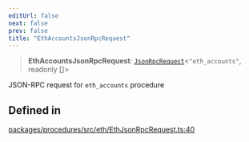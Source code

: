 ```yaml
---
editUrl: false
next: false
prev: false
title: "EthAccountsJsonRpcRequest"
---
```


> **EthAccountsJsonRpcRequest**: [`JsonRpcRequest`](/reference/tevm/jsonrpc/type-aliases/jsonrpcrequest/)\<`"eth_accounts"`, readonly []\>

JSON-RPC request for `eth_accounts` procedure

## Defined in

[packages/procedures/src/eth/EthJsonRpcRequest.ts:40](https://github.com/evmts/tevm-monorepo/blob/main/packages/procedures/src/eth/EthJsonRpcRequest.ts#L40)
